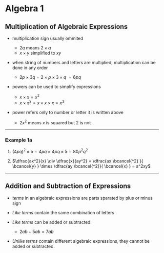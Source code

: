 # Algebra 1

## Multiplication of Algebraic Expressions

* multiplication sign usually ommited

  * $2q$ means $2 \times q$
  * $x \times y$ simplified to $xy$

* when string of numbers and letters are multiplied, multiplication can be done in any order

  * $2p \times 3q = 2 \times p \times 3 \times q$
    $=6pq$

* powers can be used to simplify expressions

  * $x \times x = x^2$
  * $x \times x^2 = x \times x \times x = x^3$

* power refers only to number or letter it is written above

  * $2x^2$ means $x$ is squared but 2 is not

---
### Example 1a
1. $(4pq)^2 \times 5 = 4pq \times 4pq \times 5 = 80p^2q^2$

2. $\dfrac{ax^2}{x} \div \dfrac{x}{ay^2} = \dfrac{ax \bcancel{^2} }{ \bcancel{y} } \times \dfrac{ay \bcancel{^2}}{ \bcancel{x} } = a^2xy$
---
## Addition and Subtraction of Expressions

* _terms_ in an algebraic expressions are parts sparated by plus or minus sign
* _Like terms_ contain the same combination of letters
* _Like terms_ can be added or subtracted

  * $2ab + 5ab = 7ab$

* _Unlike terms_ contain different algebraic expressions, they cannot be added or subtracted.